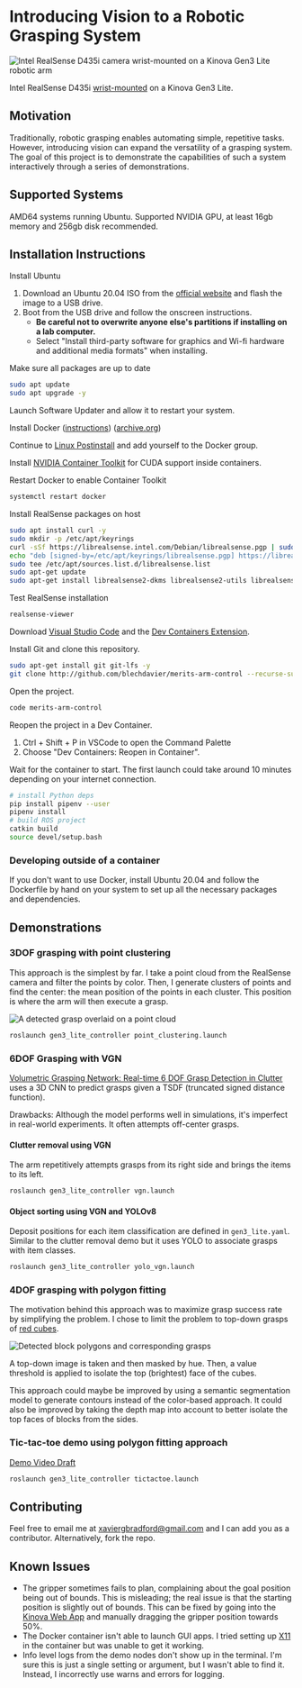 # Introducing Vision to a Robotic Grasping System

![Intel RealSense D435i camera wrist-mounted on a Kinova Gen3 Lite robotic arm](readme_images/cover_image.png)

Intel RealSense D435i [wrist-mounted](https://archive.org/details/arm-camera-mount) on a Kinova Gen3 Lite.

## Motivation

Traditionally, robotic grasping enables automating simple, repetitive tasks. However, introducing vision can expand the versatility of a grasping system. The goal of this project is to demonstrate the capabilities of such a system interactively through a series of demonstrations.

## Supported Systems

AMD64 systems running Ubuntu. Supported NVIDIA GPU, at least 16gb memory and 256gb disk recommended.

## Installation Instructions

Install Ubuntu

1. Download an Ubuntu 20.04 ISO from the [official website](https://releases.ubuntu.com/) and flash the image to a USB drive.
2. Boot from the USB drive and follow the onscreen instructions.
   - **Be careful not to overwrite anyone else's partitions if installing on a lab computer.**
   - Select "Install third-party software for graphics and Wi-fi hardware and additional media formats" when installing.

Make sure all packages are up to date

```bash
sudo apt update
sudo apt upgrade -y
```

Launch Software Updater and allow it to restart your system.

Install Docker ([instructions](https://docs.docker.com/engine/install/ubuntu/)) ([archive.org](https://web.archive.org/web/20240721033617/https://docs.docker.com/engine/install/ubuntu/))

Continue to [Linux Postinstall](https://docs.docker.com/engine/install/linux-postinstall/) and add yourself to the Docker group.

Install [NVIDIA Container Toolkit](https://docs.nvidia.com/datacenter/cloud-native/container-toolkit/latest/install-guide.html#setting-up-nvidia-container-toolkit) for CUDA support inside containers.

Restart Docker to enable Container Toolkit

```bash
systemctl restart docker
```

Install RealSense packages on host

```bash
sudo apt install curl -y
sudo mkdir -p /etc/apt/keyrings
curl -sSf https://librealsense.intel.com/Debian/librealsense.pgp | sudo tee /etc/apt/keyrings/librealsense.pgp > /dev/null
echo "deb [signed-by=/etc/apt/keyrings/librealsense.pgp] https://librealsense.intel.com/Debian/apt-repo `lsb_release -cs` main" | \
sudo tee /etc/apt/sources.list.d/librealsense.list
sudo apt-get update
sudo apt-get install librealsense2-dkms librealsense2-utils librealsense2-dev librealsense2-dbg -y
```

Test RealSense installation

```bash
realsense-viewer
```

Download [Visual Studio Code](https://code.visualstudio.com/download) and the [Dev Containers Extension](https://marketplace.visualstudio.com/items?itemName=ms-vscode-remote.remote-containers).

Install Git and clone this repository.

```bash
sudo apt-get install git git-lfs -y
git clone http://github.com/blechdavier/merits-arm-control --recurse-submodules
```

Open the project.

```bash
code merits-arm-control
```

Reopen the project in a Dev Container.

1. Ctrl + Shift + P in VSCode to open the Command Palette
2. Choose "Dev Containers: Reopen in Container".

Wait for the container to start. The first launch could take around 10 minutes depending on your internet connection.

```bash
# install Python deps
pip install pipenv --user
pipenv install
# build ROS project
catkin build
source devel/setup.bash
```

### Developing outside of a container

If you don't want to use Docker, install Ubuntu 20.04 and follow the Dockerfile by hand on your system to set up all the necessary packages and dependencies.

## Demonstrations

### 3DOF grasping with point clustering

This approach is the simplest by far. I take a point cloud from the RealSense camera and filter the points by color. Then, I generate clusters of points and find the center: the mean position of the points in each cluster. This position is where the arm will then execute a grasp.

![A detected grasp overlaid on a point cloud](readme_images/point_clustering.png)

```bash
roslaunch gen3_lite_controller point_clustering.launch
```

### 6DOF Grasping with VGN

[Volumetric Grasping Network: Real-time 6 DOF Grasp Detection in Clutter](https://arxiv.org/abs/2101.01132) uses a 3D CNN to predict grasps given a TSDF (truncated signed distance function).

Drawbacks: Although the model performs well in simulations, it's imperfect in real-world experiments. It often attempts off-center grasps.

#### Clutter removal using VGN

The arm repetitively attempts grasps from its right side and brings the items to its left.

```bash
roslaunch gen3_lite_controller vgn.launch
```

#### Object sorting using VGN and YOLOv8

Deposit positions for each item classification are defined in `gen3_lite.yaml`. Similar to the clutter removal demo but it uses YOLO to associate grasps with item classes.

```bash
roslaunch gen3_lite_controller yolo_vgn.launch
```

### 4DOF grasping with polygon fitting

The motivation behind this approach was to maximize grasp success rate by simplifying the problem. I chose to limit the problem to top-down grasps of [red cubes](https://www.melissaanddoug.com/products/100-piece-wood-blocks-set).

![Detected block polygons and corresponding grasps](readme_images/polygon_fitting.png)

A top-down image is taken and then masked by hue. Then, a value threshold is applied to isolate the top (brightest) face of the cubes.

This approach could maybe be improved by using a semantic segmentation model to generate contours instead of the color-based approach. It could also be improved by taking the depth map into account to better isolate the top faces of blocks from the sides.

### Tic-tac-toe demo using polygon fitting approach

[Demo Video Draft](https://drive.google.com/file/d/1xeYzbqpz7j0L1z18cl9wnztVsnIXWY93/view?usp=sharing)

```bash
roslaunch gen3_lite_controller tictactoe.launch
```

## Contributing

Feel free to email me at <xaviergbradford@gmail.com> and I can add you as a contributor. Alternatively, fork the repo.

## Known Issues

- The gripper sometimes fails to plan, complaining about the goal position being out of bounds. This is misleading; the real issue is that the starting position is slightly out of bounds. This can be fixed by going into the [Kinova Web App](192.168.1.10) and manually dragging the gripper position towards 50%.
- The Docker container isn't able to launch GUI apps. I tried setting up [X11](https://en.wikipedia.org/wiki/X_Window_System) in the container but was unable to get it working.
- Info level logs from the demo nodes don't show up in the terminal. I'm sure this is just a single setting or argument, but I wasn't able to find it. Instead, I incorrectly use warns and errors for logging.
